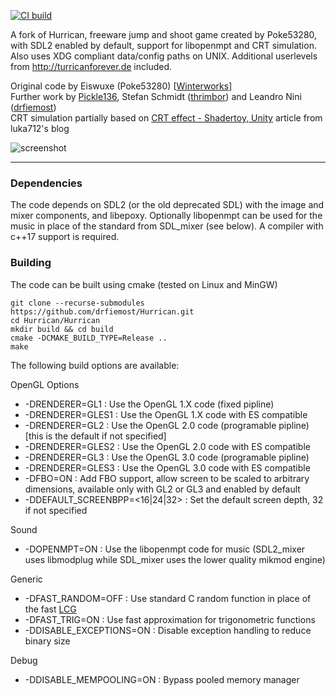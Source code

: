 [![CI build](https://github.com/drfiemost/Hurrican/actions/workflows/build.yml/badge.svg)](https://github.com/drfiemost/Hurrican/actions/workflows/build.yml)

A fork of Hurrican, freeware jump and shoot game created by Poke53280, with SDL2 enabled by default, support for libopenmpt and CRT simulation.
Also uses XDG compliant data/config paths on UNIX.
Additional userlevels from http://turricanforever.de included.

Original code by Eiswuxe (Poke53280) [[Winterworks](https://www.winterworks.de/project/hurrican/)]  
Further work by [Pickle136](https://sourceforge.net/projects/hurrican/), Stefan Schmidt ([thrimbor](https://github.com/thrimbor/Hurrican)) and Leandro Nini ([drfiemost](https://github.com/drfiemost/Hurrican))  
CRT simulation partially based on [CRT effect - Shadertoy, Unity](https://luka712.github.io/2018/07/21/CRT-effect-Shadertoy-Unity/) article from luka712's blog

![screenshot](https://github.com/drfiemost/Hurrican/wiki/images/level1.png)

---

### Dependencies

The code depends on SDL2 (or the old deprecated SDL) with the image and mixer components, and libepoxy.
Optionally libopenmpt can be used for the music in place of the standard from SDL_mixer (see below).
A compiler with c++17 support is required.

### Building

The code can be built using cmake (tested on Linux and MinGW)

    git clone --recurse-submodules https://github.com/drfiemost/Hurrican.git
    cd Hurrican/Hurrican
    mkdir build && cd build
    cmake -DCMAKE_BUILD_TYPE=Release ..
    make

The following build options are available:

OpenGL Options
* -DRENDERER=GL1          : Use the OpenGL 1.X code (fixed pipline)
* -DRENDERER=GLES1        : Use the OpenGL 1.X code with ES compatible
* -DRENDERER=GL2          : Use the OpenGL 2.0 code (programable pipline) [this is the default if not specified]
* -DRENDERER=GLES2        : Use the OpenGL 2.0 code with ES compatible
* -DRENDERER=GL3          : Use the OpenGL 3.0 code (programable pipline)
* -DRENDERER=GLES3        : Use the OpenGL 3.0 code with ES compatible
* -DFBO=ON                : Add FBO support, allow screen to be scaled to arbitrary dimensions, available only with GL2 or GL3 and enabled by default
* -DDEFAULT_SCREENBPP=<16|24|32> : Set the default screen depth, 32 if not specified

Sound
* -DOPENMPT=ON            : Use the libopenmpt code for music (SDL2_mixer uses libmodplug while SDL_mixer uses the lower quality mikmod engine)

Generic
* -DFAST_RANDOM=OFF       : Use standard C random function in place of the fast [LCG](https://en.wikipedia.org/wiki/Linear_congruential_generator)
* -DFAST_TRIG=ON          : Use fast approximation for trigonometric functions
* -DDISABLE_EXCEPTIONS=ON : Disable exception handling to reduce binary size

Debug
* -DDISABLE_MEMPOOLING=ON : Bypass pooled memory manager
